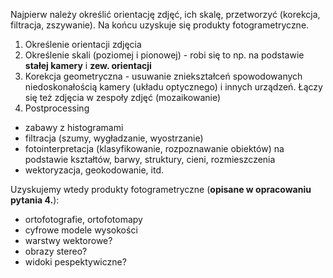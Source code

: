 Najpierw należy określić orientację zdjęć, ich skalę, przetworzyć (korekcja, filtracja, zszywanie). Na końcu uzyskuje się produkty fotogrametryczne.

1. Określenie orientacji zdjęcia
2. Określenie skali (poziomej i pionowej) - robi się to np. na podstawie **stałej kamery** i **zew. orientacji**
3. Korekcja geometryczna - usuwanie zniekształceń spowodowanych niedoskonałością kamery (układu optycznego) i innych urządzeń. Łączy się też zdjęcia w zespoły zdjęć (mozaikowanie)
4. Postprocessing
- zabawy z histogramami
- filtracja (szumy, wygładzanie, wyostrzanie)
- fotointerpretacja (klasyfikowanie, rozpoznawanie obiektów) na podstawie kształtów, barwy, struktury, cieni, rozmieszczenia
- wektoryzacja, geokodowanie, itd.

Uzyskujemy wtedy produkty fotogrametryczne (**opisane w opracowaniu pytania 4.**):
- ortofotografie, ortofotomapy
- cyfrowe modele wysokości
- warstwy wektorowe?
- obrazy stereo?
- widoki pespektywiczne?
